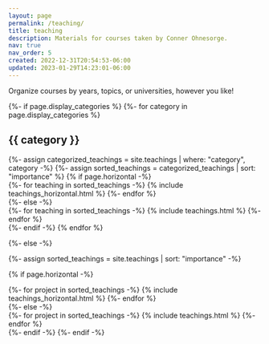 ```yaml
---
layout: page
permalink: /teaching/
title: teaching
description: Materials for courses taken by Conner Ohnesorge.
nav: true
nav_order: 5
created: 2022-12-31T20:54:53-06:00
updated: 2023-01-29T14:23:01-06:00
---
```


Organize courses by years, topics, or universities, however you like!

<!-- pages/teaching.md -->
<div class="teachings">
{%- if page.display_categories %}
  <!-- Display categorized teachings/classes -->
  {%- for category in page.display_categories %}
  <h2 class="category">{{ category }}</h2>
  {%- assign categorized_teachings = site.teachings | where: "category", category -%}
  {%- assign sorted_teachings = categorized_teachings | sort: "importance" %}
  <!-- Generate cards for each project -->
  {% if page.horizontal -%}
  <div class="container">
    <div class="row row-cols-2">
    {%- for teaching in sorted_teachings -%}
      {% include teachings_horizontal.html %}
    {%- endfor %}
    </div>
  </div>
  {%- else -%}
  <div class="grid">
    {%- for teaching in sorted_teachings -%}
      {% include teachings.html %}
    {%- endfor %}
  </div>
  {%- endif -%}
  {% endfor %}

{%- else -%}
<!-- Display projects without categories -->
  {%- assign sorted_teachings = site.teachings | sort: "importance" -%}
  <!-- Generate cards for each project -->
  {% if page.horizontal -%}
  <div class="container">
    <div class="row row-cols-2">
    {%- for project in sorted_teachings -%}
      {% include teachings_horizontal.html %}
    {%- endfor %}
    </div>
  </div>
  {%- else -%}
  <div class="grid">
    {%- for project in sorted_teachings -%}
      {% include teachings.html %}
    {%- endfor %}
  </div>
  {%- endif -%}
{%- endif -%}
</div>